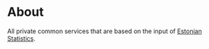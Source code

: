 # About

All private common services that are based on the input of [Estonian Statistics](https://www.stat.ee/en).
